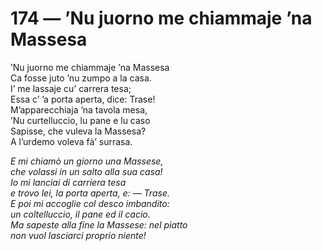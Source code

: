# 174 — ’Nu juorno me chiammaje ’na Massesa

’Nu juorno me chiammaje ’na Massesa  
Ca fosse juto ’nu zumpo a la casa.  
I’ me lassaje cu’ carrera tesa;  
Essa c’ ’a porta aperta, dice: Trase!  
M’apparecchiaja ’na tavola mesa,  
’Nu curtelluccio, lu pane e lu caso  
Sapisse, che vuleva la Massesa?  
A l’urdemo voleva fà’ surrasa.

_E mi chiamò un giorno una Massese,  
che volassi in un salto alla sua casa!  
Io mi lanciai di carriera tesa  
e trovo lei, la porta aperta, e: — Trase.  
E poi mi accoglie col desco imbandito:  
un coltelluccio, il pane ed il cacio.  
Ma sapeste alla fine la Massese: nel piatto  
non vuol lasciarci proprio niente!_

